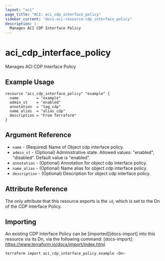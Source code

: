 ```yaml
---
layout: "aci"
page_title: "ACI: aci_cdp_interface_policy"
sidebar_current: "docs-aci-resource-cdp_interface_policy"
description: |-
  Manages ACI CDP Interface Policy
---
```


# aci_cdp_interface_policy #

Manages ACI CDP Interface Policy

## Example Usage ##

```hcl
resource "aci_cdp_interface_policy" "example" {
  name        = "example"
  admin_st    = "enabled"
  annotation  = "tag_cdp"
  name_alias  = "alias_cdp"
  description = "From Terraform"
}
```

## Argument Reference ##

* `name` - (Required) Name of Object cdp interface policy.
* `admin_st` - (Optional) Administrative state.  Allowed values: "enabled", "disabled".  Default value is "enabled".
* `annotation` - (Optional) Annotation for object cdp interface policy.
* `name_alias` - (Optional) Name alias for object cdp interface policy.
* `description` - (Optional) Description for object cdp interface policy.
## Attribute Reference ##

The only attribute that this resource exports is the `id`, which is set to the
Dn of the CDP Interface Policy.

## Importing ##

An existing CDP Interface Policy can be [imported][docs-import] into this resource via its Dn, via the following command:
[docs-import]: <https://www.terraform.io/docs/import/index.html>

```bash
terraform import aci_cdp_interface_policy.example <Dn>
```
